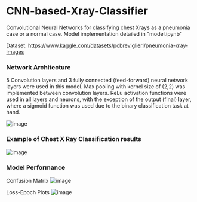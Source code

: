 # CNN-based-Xray-Classifier
Convolutional Neural Networks for classifying chest Xrays as a pneumonia case or a normal case. Model implementation detailed in "model.ipynb"

Dataset: https://www.kaggle.com/datasets/pcbreviglieri/pneumonia-xray-images


### Network Architecture


5 Convolution layers and 3 fully connected (feed-forward) neural network layers were used in this model. Max pooling with kernel size of (2,2) was implemented between convolution layers. ReLu activation functions were used in all layers and neurons, with the exception of the output (final) layer, where a sigmoid function was used due to the binary classification task at hand. 


![image](https://github.com/BrandonTayKaiheng/CNN-based-Xray-Classifier/assets/115394445/2f660c4f-7f7e-4370-9ea5-628342c0055e)



### Example of Chest X Ray Classification results 


![image](https://github.com/BrandonTayKaiheng/CNN-based-Xray-Classifier/assets/115394445/2f14ec52-bca2-43d0-9331-0dd549b70851)



### Model Performance


Confusion Matrix
![image](https://github.com/BrandonTayKaiheng/CNN-based-Xray-Classifier/assets/115394445/f2d9ee21-ca81-426b-8de9-914609625fc7)


Loss-Epoch Plots
![image](https://github.com/BrandonTayKaiheng/CNN-based-Xray-Classifier/assets/115394445/e36d89ac-0d47-463c-b3bb-44ed825ff3b1)
